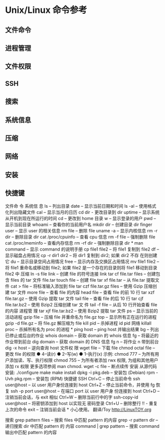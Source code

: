 # Unix/Linux 命令参考

## 文件命令

## 进程管理

## 文件权限

## SSH

## 搜索

## 系统信息

## 压缩

## 网络

## 安装

## 快捷键

文件命 令
系统信 息
ls – 列出目录
date – 显示当前日期和时间
ls -al – 使用格式化列出隐藏文件
cal – 显示当月的日历
cd dir - 更改目录到 dir
uptime – 显示系统从开机到现在所运行的时间
cd – 更改到 home 目录
w – 显示登录的用户
pwd – 显示当前目录
whoami – 查看你的当前用户名
mkdir dir – 创建目录 dir
finger user – 显示 user 的相关信息
rm file – 删除 file
uname -a – 显示内核信息
rm -r dir – 删除目录 dir
cat /proc/cpuinfo – 查看 cpu 信息
rm -f file – 强制删除 file
cat /proc/meminfo – 查看内存信息
rm -rf dir – 强制删除目录 dir *
man command – 显示 command 的说明手册
cp file1 file2 – 将 file1 复制到 file2
df – 显示磁盘占用情况
cp -r dir1 dir2 – 将 dir1 复制到 dir2; 如果 dir2 不存 在则创建它
du – 显示目录空间占用情况
free – 显示内存及交换区占用情况
mv file1 file2 – 将 file1 重命名或移动到 file2; 如果 file2 是一个存在的目录则将 file1 移动到目录 file2 中
压缩
ln -s file link – 创建 file 的符号连接 link
tar cf file.tar files – 创建包含 files 的 tar 文件 file.tar
touch file – 创建 file
tar xf file.tar – 从 file.tar 提取文件
cat > file – 将标准输入添加到 file
tar czf file.tar.gz files – 使用 Gzip 压缩创建 tar 文件
more file – 查看 file 的内容
head file – 查看 file 的前 10 行
tar xzf file.tar.gz – 使用 Gzip 提取 tar 文件
tail file – 查看 file 的后 10 行
tar cjf file.tar.bz2 – 使用 Bzip2 压缩创建 tar 文 件
tail -f file – 从后 10 行开始查看 file 的内容
进程管 理
tar xjf file.tar.bz2 – 使用 Bzip2 提取 tar 文件
ps – 显示当前的活动进程
gzip file – 压缩 file 并重命名为 file.gz
top – 显示所有正在运行的进程
gzip -d file.gz – 将 file.gz 解压缩为 file
kill pid – 杀掉进程 id pid
网络
killall proc – 杀掉所有名为 proc 的进程 *
ping host – ping host 并输出结果
bg – 列出已停止或后台的作业
whois domain – 获取 domain 的 whois 信息
fg – 将最近的作业带到前台
dig domain – 获取 domain 的 DNS 信息
fg n – 将作业 n 带到前台
dig -x host – 逆向查询 host
文件权 限
wget file – 下载 file
chmod octal file – 更改 file 的权限 ● 4–读(r)
● 2–写(w)
● 1–执行(x) 示例:
chmod 777 – 为所有用户添加读、写、执行权限
chmod 755 – 为所有者添加 rwx 权限, 为组和其他用户添加 rx 权限
更多选项参阅 man chmod.
wget -c file – 断点续传
安装
从源代码安装: ./configure make
make install
dpkg -i pkg.deb – 安装包 (Debian)
rpm -Uvh pkg.rpm – 安装包 (RPM)
快捷键
SSH
Ctrl+C – 停止当前命令
ssh user@host – 以 user 用户身份连接到 host
Ctrl+Z – 停止当前命令，并使用 fg 恢复
ssh -p port user@host – 在端口 port 以 user 用户身 份连接到 host
Ctrl+D – 注销当前会话，与 exit 相似
Ctrl+W – 删除当前行中的字
ssh-copy-id user@host – 将密钥添加到 host 以实现无 密码登录
Ctrl+U – 删除整行
!! - 重复上次的命令
exit – 注销当前会话 * 小心使用。
翻译/Toy <http://LinuxTOY.org>
 
搜索
grep pattern files – 搜索 files 中匹配 pattern 的内容
grep -r pattern dir – 递归搜索 dir 中匹配 pattern 的 内容
command | grep pattern – 搜索 command 输出中匹配 pattern 的内容

